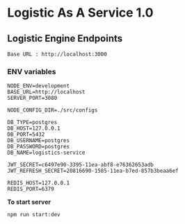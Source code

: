 # Logistic As A Service 1.0

## Logistic Engine Endpoints

```
Base URL : http://localhost:3000
```

### ENV variables

```
NODE_ENV=development
BASE_URL=http://localhost
SERVER_PORT=3080

NODE_CONFIG_DIR=./src/configs

DB_TYPE=postgres
DB_HOST=127.0.0.1
DB_PORT=5432
DB_USERNAME=postgres
DB_PASSWORD=postgres
DB_NAME=logistics-service

JWT_SECRET=c6497e90-3395-11ea-abf8-e76362653adb
JWT_REFRESH_SECRET=20816690-1585-11ea-b7ed-857b3beaa6ef

REDIS_HOST=127.0.0.1
REDIS_PORT=6379

```

**To start server**

```
npm run start:dev
```
